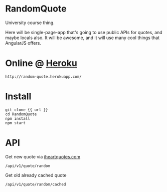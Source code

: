 RandomQuote
===========

University course thing.

Here will be single-page-app that's going to use public APIs for quotes, and maybe locals also. It will be awesome, and it will use many cool things that AngularJS offers.

Online @ [Heroku](http://random-quote.herokuapp.com/)
===========

```
http://random-quote.herokuapp.com/
```

Install
===========

```
git clone {{ url }}
cd RandomQuote
npm install
npm start
```

API
===========

Get new quote via [iheartquotes.com](http://www.iheartquotes.com/api/v1/random?format=json)
```
/api/v1/quote/random
```

Get old already cached quote
```
/api/v1/quote/random/cached
```
